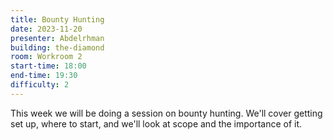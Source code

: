 ```yaml
---
title: Bounty Hunting
date: 2023-11-20
presenter: Abdelrhman
building: the-diamond
room: Workroom 2
start-time: 18:00
end-time: 19:30
difficulty: 2
---
```

This week we will be doing a session on bounty hunting. We'll cover getting set up, where to start, and we'll look at scope and the importance of it.
